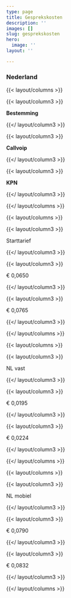 ```yaml
---
type: page
title: Gesprekskosten
description: ''
images: []
slug: gesprekskosten
hero:
  image: ''
layout: ''

---
```

### Nederland

{{< layout/columns >}}

 {{< layout/column3 >}}

   **Bestemming**

 {{</ layout/column3 >}}

 {{< layout/column3 >}}

   **Callvoip**

 {{</ layout/column3 >}}

 {{< layout/column3 >}}

   **KPN**

 {{</ layout/column3 >}}

{{</ layout/columns >}}

{{< layout/columns >}}

 {{< layout/column3 >}}

   Starttarief

 {{</ layout/column3 >}}

 {{< layout/column3 >}}

   € 0,0650

 {{</ layout/column3 >}}

 {{< layout/column3 >}}

   € 0,0765

 {{</ layout/column3 >}}

{{</ layout/columns >}}

{{< layout/columns >}}

 {{< layout/column3 >}}

   NL vast

 {{</ layout/column3 >}}

 {{< layout/column3 >}}

   € 0,0195

 {{</ layout/column3 >}}

 {{< layout/column3 >}}

   € 0,0224

 {{</ layout/column3 >}}

{{</ layout/columns >}}

{{< layout/columns >}}

 {{< layout/column3 >}}

   NL mobiel

 {{</ layout/column3 >}}

 {{< layout/column3 >}}

   € 0,0790

 {{</ layout/column3 >}}

 {{< layout/column3 >}}

   € 0,0832

 {{</ layout/column3 >}}

{{</ layout/columns >}}